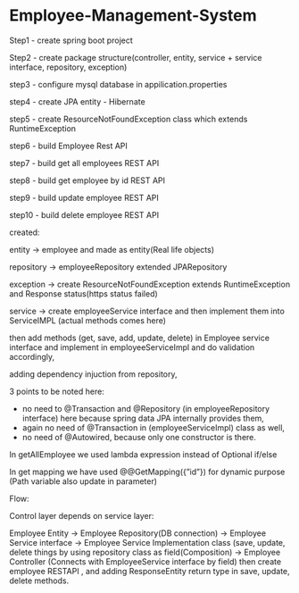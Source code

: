 # Employee-Management-System


Step1 - create spring boot project

Step2 - create package structure(controller, entity, service + service interface, repository, exception)

step3 - configure mysql database in appilication.properties

step4 - create JPA entity - Hibernate

step5 - create ResourceNotFoundException class which extends RuntimeException

step6 - build Employee Rest API

step7 - build get all employees REST API

step8 - build get employee by id REST API

step9 - build update employee REST API

step10 - build delete employee REST API

created:

entity → employee and made as entity(Real life objects)

repository → employeeRepository extended JPARepository

exception → create ResourceNotFoundException extends RuntimeException and Response status(https status failed)

service → create employeeService interface and then implement them into ServiceIMPL (actual methods comes here)

then add methods (get, save, add, update, delete) in Employee service interface and implement in employeeServiceImpl and do validation accordingly,

adding dependency injuction from repository,

3 points to be noted here: 

- no need to @Transaction and @Repository (in employeeRepository interface) here because spring data JPA internally provides them,
- again no need of @Transaction in (employeeServiceImpl) class as well,
- no need of @Autowired, because only one constructor is there.

In getAllEmployee we used lambda expression instead of Optional<Employee> if/else

In get mapping we have used  @@GetMapping({”id”}) for dynamic purpose (Path variable also update in parameter)

Flow:

Control layer depends on service layer:

Employee Entity → Employee Repository(DB connection) →  Employee Service interface →  Employee Service Implementation class (save, update, delete things by using repository class as field(Composition) →  Employee Controller (Connects with EmployeeService interface by field) then create employee RESTAPI , and adding ResponseEntity return type in save, update, delete methods.
